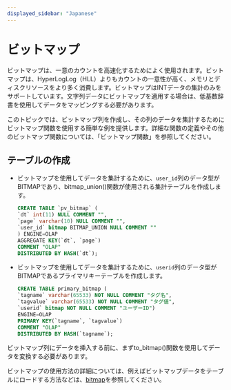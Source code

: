 ```yaml
---
displayed_sidebar: "Japanese"
---
```


# ビットマップ

ビットマップは、一意のカウントを高速化するためによく使用されます。ビットマップは、HyperLogLog（HLL）よりもカウントの一意性が高く、メモリとディスクリソースをより多く消費します。ビットマップはINTデータの集計のみをサポートしています。文字列データにビットマップを適用する場合は、低基数辞書を使用してデータをマッピングする必要があります。

このトピックでは、ビットマップ列を作成し、その列のデータを集計するためにビットマップ関数を使用する簡単な例を提供します。詳細な関数の定義やその他のビットマップ関数については、「ビットマップ関数」を参照してください。

## テーブルの作成

- ビットマップを使用してデータを集計するために、`user_id`列のデータ型がBITMAPであり、bitmap_union()関数が使用される集計テーブルを作成します。

    ```SQL
    CREATE TABLE `pv_bitmap` (
    `dt` int(11) NULL COMMENT "",
    `page` varchar(10) NULL COMMENT "",
    `user_id` bitmap BITMAP_UNION NULL COMMENT ""
    ) ENGINE=OLAP
    AGGREGATE KEY(`dt`, `page`)
    COMMENT "OLAP"
    DISTRIBUTED BY HASH(`dt`);
    ```

- ビットマップを使用してデータを集計するために、`userid`列のデータ型がBITMAPであるプライマリキーテーブルを作成します。

    ```SQL
    CREATE TABLE primary_bitmap (
    `tagname` varchar(65533) NOT NULL COMMENT "タグ名",
    `tagvalue` varchar(65533) NOT NULL COMMENT "タグ値",
    `userid` bitmap NOT NULL COMMENT "ユーザーID")
    ENGINE=OLAP
    PRIMARY KEY(`tagname`, `tagvalue`)
    COMMENT "OLAP"
    DISTRIBUTED BY HASH(`tagname`);
    ```

ビットマップ列にデータを挿入する前に、まずto_bitmap()関数を使用してデータを変換する必要があります。

ビットマップの使用方法の詳細については、例えばビットマップデータをテーブルにロードする方法などは、[bitmap](../../sql-functions/aggregate-functions/bitmap.md)を参照してください。
